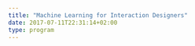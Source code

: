 ```yaml
---
title: "Machine Learning for Interaction Designers"
date: 2017-07-11T22:31:14+02:00
type: program
---
```

